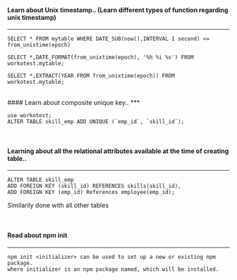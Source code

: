 #### Learn about Unix timestamp.. (Learn different types of function regarding unix timestamp)
***
```
SELECT * FROM mytable WHERE DATE_SUB(now(),INTERVAL 1 second) <= from_unixtime(epoch)
```
```
SELECT *,DATE_FORMAT(from_unixtime(epoch), '%h %i %s') FROM workotest.mytable;
```
```
SELECT *,EXTRACT(YEAR FROM from_unixtime(epoch)) FROM workotest.mytable;
```

<br/>
#### Learn about composite unique key..
***

```
use workotest;
ALTER TABLE skill_emp ADD UNIQUE (`emp_id`, `skill_id`);
```

<br/>

#### Learning about all the relational attributes available at the time of creating table..
***
```
ALTER TABLE skill_emp
ADD FOREIGN KEY (skill_id) REFERENCES skills(skill_id),
ADD FOREIGN KEY (emp_id) References employee(emp_id);
```
Similarily done with all other tables 

<br/>

#### Read about npm init
***
```
npm init <initializer> can be used to set up a new or existing npm package.
where initializer is an npm package named, which will be installed.
```

<br/>

